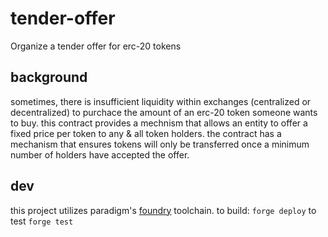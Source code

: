 # tender-offer

Organize a tender offer for erc-20 tokens

## background

sometimes, there is insufficient liquidity within exchanges (centralized or decentralized) to
purchace the amount of an erc-20 token someone wants to buy. this contract provides a mechnism
that allows an entity to offer a fixed price per token to any & all token holders. the contract
has a mechanism that ensures tokens will only be transferred once a minimum number of holders
have accepted the offer.

## dev

this project utilizes paradigm's [foundry](https://github.com/gakonst/foundry) toolchain.
to build:
`forge deploy`
to test
`forge test`
